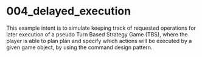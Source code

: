 # 004_delayed_execution

This example intent is to simulate keeping track of requested operations for
later execution of a pseudo Turn Based Strategy Game (TBS), where the player is
able to plan plan and specify which actions will be executed by a given game
object, by using the command design pattern.
